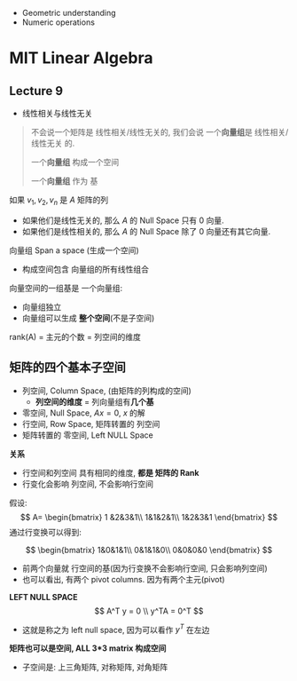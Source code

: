

* Geometric understanding
* Numeric operations






# MIT Linear Algebra



## Lecture 9 

* 线性相关与线性无关

> 不会说一个矩阵是 线性相关/线性无关的, 我们会说 一个**向量组**是 线性相关/线性无关 的.
>
> 一个**向量组** 构成一个空间
>
> 一个**向量组** 作为 基



如果 $v_1, v_2, v_n$ 是 $A$ 矩阵的列

* 如果他们是线性无关的, 那么 $A$ 的 Null Space 只有 0 向量.
* 如果他们是线性相关的, 那么 $A$ 的 Null Space 除了 0 向量还有其它向量.



向量组 Span a space (生成一个空间)

* 构成空间包含 向量组的所有线性组合



向量空间的一组基是 一个向量组:

* 向量组独立
* 向量组可以生成 **整个空间**(不是子空间)



rank(A) = 主元的个数 = 列空间的维度



## 矩阵的四个基本子空间

* 列空间, Column Space, (由矩阵的列构成的空间)
  * **列空间的维度** = 列向量组有**几个基**
* 零空间, Null Space, $Ax=0$, $x$ 的解
* 行空间, Row Space, 矩阵转置的 列空间
* 矩阵转置的 零空间, Left NULL Space



**关系**

* 行空间和列空间 具有相同的维度, **都是 矩阵的 Rank**
* 行变化会影响 列空间, 不会影响行空间



假设:
$$
A=
\begin{bmatrix}
1 &2&3&1\\
1&1&2&1\\
1&2&3&1
\end{bmatrix}
$$
通过行变换可以得到:


$$
\begin{bmatrix}
1&0&1&1\\
0&1&1&0\\
0&0&0&0
\end{bmatrix}
$$

* 前两个向量就 行空间的基(因为行变换不会影响行空间, 只会影响列空间)
* 也可以看出, 有两个 pivot columns. 因为有两个主元(pivot)



**LEFT NULL SPACE**
$$
A^T y = 0 \\
y^TA = 0^T
$$

* 这就是称之为 left null space, 因为可以看作 $y^T$ 在左边



**矩阵也可以是空间, ALL 3*3 matrix 构成空间**

* 子空间是: 上三角矩阵, 对称矩阵, 对角矩阵

